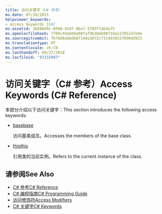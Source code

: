 ```yaml
---
title: 访问关键字（C# 参考）
ms.date: 07/20/2015
helpviewer_keywords:
- access keywords [C#]
ms.assetid: 3b680d9c-0998-42df-8ba7-5783f7abda75
ms.openlocfilehash: 7700c49a609a90faf9b3b8b90719a223952d7e9e
ms.sourcegitcommit: fb78d8abbdb87144a3872cf154930157090dd933
ms.translationtype: HT
ms.contentlocale: zh-CN
ms.lasthandoff: 09/27/2018
ms.locfileid: "47232997"
---
```

# <a name="access-keywords-c-reference"></a><span data-ttu-id="5fc3a-102">访问关键字（C# 参考）</span><span class="sxs-lookup"><span data-stu-id="5fc3a-102">Access Keywords (C# Reference)</span></span>
<span data-ttu-id="5fc3a-103">本部分介绍以下访问关键字：</span><span class="sxs-lookup"><span data-stu-id="5fc3a-103">This section introduces the following access keywords:</span></span>  
  
-   [<span data-ttu-id="5fc3a-104">base</span><span class="sxs-lookup"><span data-stu-id="5fc3a-104">base</span></span>](../../../csharp/language-reference/keywords/base.md)  
  
     <span data-ttu-id="5fc3a-105">访问基类成员。</span><span class="sxs-lookup"><span data-stu-id="5fc3a-105">Accesses the members of the base class.</span></span>  
  
-   [<span data-ttu-id="5fc3a-106">this</span><span class="sxs-lookup"><span data-stu-id="5fc3a-106">this</span></span>](../../../csharp/language-reference/keywords/this.md)  
  
     <span data-ttu-id="5fc3a-107">引用类的当前实例。</span><span class="sxs-lookup"><span data-stu-id="5fc3a-107">Refers to the current instance of the class.</span></span>  
  
## <a name="see-also"></a><span data-ttu-id="5fc3a-108">请参阅</span><span class="sxs-lookup"><span data-stu-id="5fc3a-108">See Also</span></span>  

- [<span data-ttu-id="5fc3a-109">C# 参考</span><span class="sxs-lookup"><span data-stu-id="5fc3a-109">C# Reference</span></span>](../../../csharp/language-reference/index.md)  
- [<span data-ttu-id="5fc3a-110">C# 编程指南</span><span class="sxs-lookup"><span data-stu-id="5fc3a-110">C# Programming Guide</span></span>](../../../csharp/programming-guide/index.md)  
- [<span data-ttu-id="5fc3a-111">访问修饰符</span><span class="sxs-lookup"><span data-stu-id="5fc3a-111">Access Modifiers</span></span>](../../../csharp/language-reference/keywords/access-modifiers.md)  
- [<span data-ttu-id="5fc3a-112">C# 关键字</span><span class="sxs-lookup"><span data-stu-id="5fc3a-112">C# Keywords</span></span>](../../../csharp/language-reference/keywords/index.md)
